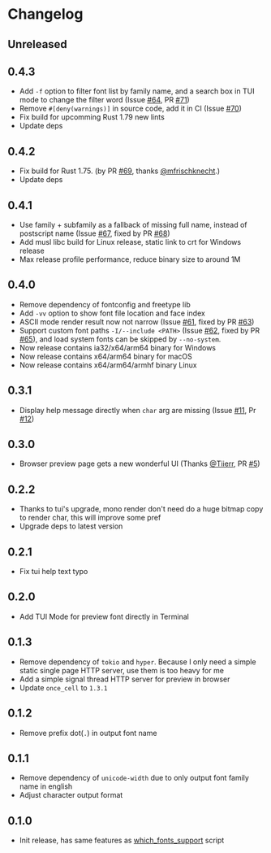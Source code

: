 # Changelog

## Unreleased

## 0.4.3

- Add `-f` option to filter font list by family name, and a search box in TUI mode to change the filter word (Issue [#64](https://github.com/7sDream/fontfor/issues/64), PR [#71](https://github.com/7sDream/fontfor/pull/71))
- Remove `#[deny(warnings)]` in source code, add it in CI (Issue [#70](https://github.com/7sDream/fontfor/issues/70))
- Fix build for upcomming Rust 1.79 new lints
- Update deps

## 0.4.2

- Fix build for Rust 1.75. (by PR [#69](https://github.com/7sDream/fontfor/pull/69), thanks [@mfrischknecht].)
- Update deps

## 0.4.1

- Use family + subfamily as a fallback of missing full name, instead of postscript name (Issue [#67](https://github.com/7sDream/fontfor/issues/67), fixed by PR [#68](https://github.com/7sDream/fontfor/pull/68))
- Add musl libc build for Linux release, static link to crt for Windows release
- Max release profile performance, reduce binary size to around 1M

## 0.4.0

- Remove dependency of fontconfig and freetype lib
- Add `-vv` option to show font file location and face index
- ASCII mode render result now not narrow (Issue [#61](https://github.com/7sDream/fontfor/issues/61), fixed by PR [#63](https://github.com/7sDream/fontfor/pull/63))
- Support custom font paths `-I/--include <PATH>` (Issue [#62](https://github.com/7sDream/fontfor/issues/62), fixed by PR [#65](https://github.com/7sDream/fontfor/pull/65)), and load system fonts can be skipped by `--no-system`.
- Now release contains ia32/x64/arm64 binary for Windows
- Now release contains x64/arm64 binary for macOS
- Now release contains x64/arm64/armhf binary Linux

## 0.3.1

- Display help message directly when `char` arg are missing (Issue [#11](https://github.com/7sDream/fontfor/issue/11), Pr [#12](https://github.com/7sDream/fontfor/pull/12))

## 0.3.0

- Browser preview page gets a new wonderful UI (Thanks [@Tiierr](https://github.com/Tiierr), PR [#5](https://github.com/7sDream/fontfor/pull/5))

## 0.2.2

- Thanks to tui's upgrade, mono render don't need do a huge bitmap copy to render char, this will improve some pref
- Upgrade deps to latest version

## 0.2.1

- Fix tui help text typo

## 0.2.0

- Add TUI Mode for preview font directly in Terminal

## 0.1.3

- Remove dependency of `tokio` and `hyper`. Because I only need a simple static single page HTTP server, use them is too heavy for me
- Add a simple signal thread HTTP server for preview in browser
- Update `once_cell` to `1.3.1`

## 0.1.2

- Remove prefix dot(`.`) in output font name

## 0.1.1

- Remove dependency of `unicode-width` due to only output font family name in english
- Adjust character output format

## 0.1.0

- Init release, has same features as [which_fonts_support][which_fonts_support-github] script

[which_fonts_support-github]: https://github.com/7sDream/which_fonts_support
[@mfrischknecht]: https://github.com/mfrischknecht
